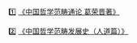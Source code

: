 :one: [《中国哲学范畴通论 葛荣晋著》](https://pan.baidu.com/s/1jYu5_IGjzy7DOfWOKDo1-A?pwd=ypoy)

:two: [《中国哲学范畴发展史（人道篇）》](https://pan.baidu.com/s/1jKXvI1LTTXlNBfve06G1AA?pwd=uhvl)
